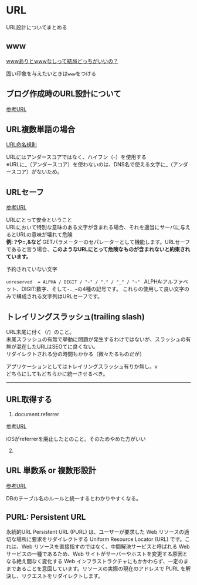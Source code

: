 # URL

URL設計についてまとめる

## www
[wwwありとwwwなしって結局どっちがいいの？](https://mtame.jp/column/www/)

固い印象を与えたいときは`www`をつける

## ブログ作成時のURL設計について
[参考URL](ブログ作成時のWordPressのURL設計について)

## URL複数単語の場合
[URL命名規則](https://blog.zelkova.cc/2019/06/case-of-parameters-for-web-api.html)

URLにはアンダースコアではなく、ハイフン（-）を使用する  
※URLに_（アンダースコア）を使わないのは、DNS名で使える文字に_（アンダースコア）がないため。


## URLセーフ
[参考URL](https://jp.quora.com/JWT%E3%81%AE%E3%82%88%E3%81%86%E3%81%AAURL%E3%82%BB%E3%83%BC%E3%83%95%E3%81%AA%E3%83%88%E3%83%BC%E3%82%AF%E3%83%B3-URL%E3%82%BB%E3%83%BC%E3%83%95%E3%81%A3%E3%81%A6%E3%81%AA%E3%82%93%E3%81%A7%E3%81%99%E3%81%8B)

URLにとって安全ということ  
URLにおいて特別な意味のある文字が含まれる場合、それを適当にサーバに与えるとURLの意味が壊れて危険  
**例: ?や=,&など**
GETパラメーターのセパレーターとして機能します。URLセーフであると言う場合、**このようなURLにとって危険なものが含まれないと約束されています。**

予約されていない文字

`unreserved  = ALPHA / DIGIT / "-" / "." / "_" / "~" `
ALPHA:アルファベット、DIGIT:数字、そして`-._~`の4種の記号です。
これらの使用して良い文字のみで構成される文字列はURLセーフです。

## トレイリングスラッシュ(trailing slash)

URL末尾に付く（/）のこと。  
末尾スラッシュの有無で挙動に問題が発生するわけではないが、スラッシュの有無が混在したURLはSEOてに良くない。  
リダイレクトされる分の時間もかかる（微々たるものだが）

アプリケーションとしてはトレイリングスラッシュ有りか無し。v  
どちらにしてもどちらかに統一させるべき。

---

## URL取得する

1. document.referrer

[参考URL](https://developer.mozilla.org/ja/docs/Web/API/Document/referrer)

iOSがreferrerを廃止したとのこと。そのためやめた方がいい

2. 

## URL 単数系 or 複数形設計

[参考URL](https://human-nature.hatenablog.com/entry/2016/10/15/130135)

DBのテーブル名のルールと統一するとわかりやすくなる。

## PURL: Persistent URL

永続的URL
Persistent URL (PURL) は、ユーザーが要求した Web リソースの適切な場所に要求をリダイレクトする Uniform Resource Locator (URL) です。これは、Web リソースを直接指すのではなく、中間解決サービスと呼ばれる Web サービスの一種であるため、Web サイトがサーバーやホストを変更する原因となる絶え間なく変化する Web インフラストラクチャにもかかわらず、一定のままであることを意図しています。リソースの実際の現在のアドレスで PURL を解決し、リクエストをリダイレクトします。